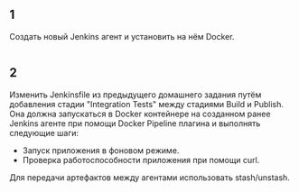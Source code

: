## 1

Создать новый Jenkins агент и установить на нём Docker.

```

```


## 2

Изменить Jenkinsfile из предыдущего домашнего задания путём добавления стадии "Integration Tests" между стадиями Build и Publish. Она должна запускаться в Docker контейнере на созданном ранее Jenkins агенте при помощи Docker Pipeline плагина и выполнять следующие шаги:
- Запуск приложения в фоновом режиме.
- Проверка работоспособности приложения при помощи curl.

Для передачи артефактов между агентами использовать stash/unstash.

```

```
